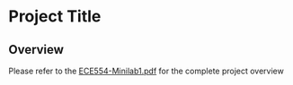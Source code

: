# Project Title

## Overview
Please refer to the [ECE554-Minilab1.pdf](ECE554-Minilab1.pdf) for the complete project overview

